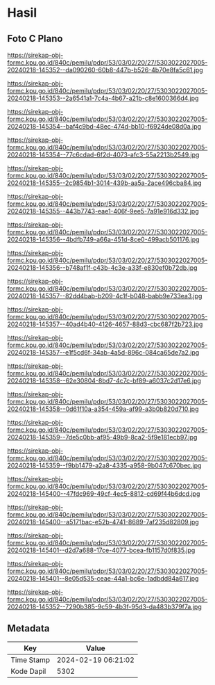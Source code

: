 # Hasil

## Foto C Plano

https://sirekap-obj-formc.kpu.go.id/840c/pemilu/pdpr/53/03/02/20/27/5303022027005-20240218-145352--da090260-60b8-447b-b526-4b70e8fa5c61.jpg

https://sirekap-obj-formc.kpu.go.id/840c/pemilu/pdpr/53/03/02/20/27/5303022027005-20240218-145353--2a6541a1-7c4a-4b67-a21b-c8e1600366d4.jpg

https://sirekap-obj-formc.kpu.go.id/840c/pemilu/pdpr/53/03/02/20/27/5303022027005-20240218-145354--baf4c9bd-48ec-474d-bb10-f6924de08d0a.jpg

https://sirekap-obj-formc.kpu.go.id/840c/pemilu/pdpr/53/03/02/20/27/5303022027005-20240218-145354--77c6cdad-6f2d-4073-afc3-55a2213b2549.jpg

https://sirekap-obj-formc.kpu.go.id/840c/pemilu/pdpr/53/03/02/20/27/5303022027005-20240218-145355--2c9854b1-3014-439b-aa5a-2ace496cba84.jpg

https://sirekap-obj-formc.kpu.go.id/840c/pemilu/pdpr/53/03/02/20/27/5303022027005-20240218-145355--443b7743-eae1-406f-9ee5-7a91e916d332.jpg

https://sirekap-obj-formc.kpu.go.id/840c/pemilu/pdpr/53/03/02/20/27/5303022027005-20240218-145356--4bdfb749-a66a-451d-8ce0-499acb501176.jpg

https://sirekap-obj-formc.kpu.go.id/840c/pemilu/pdpr/53/03/02/20/27/5303022027005-20240218-145356--b748af1f-c43b-4c3e-a33f-e830ef0b72db.jpg

https://sirekap-obj-formc.kpu.go.id/840c/pemilu/pdpr/53/03/02/20/27/5303022027005-20240218-145357--82dd4bab-b209-4c1f-b048-babb9e733ea3.jpg

https://sirekap-obj-formc.kpu.go.id/840c/pemilu/pdpr/53/03/02/20/27/5303022027005-20240218-145357--40ad4b40-4126-4657-88d3-cbc687f2b723.jpg

https://sirekap-obj-formc.kpu.go.id/840c/pemilu/pdpr/53/03/02/20/27/5303022027005-20240218-145357--e1f5cd6f-34ab-4a5d-896c-084ca65de7a2.jpg

https://sirekap-obj-formc.kpu.go.id/840c/pemilu/pdpr/53/03/02/20/27/5303022027005-20240218-145358--62e30804-8bd7-4c7c-bf89-a6037c2d17e6.jpg

https://sirekap-obj-formc.kpu.go.id/840c/pemilu/pdpr/53/03/02/20/27/5303022027005-20240218-145358--0d61f10a-a354-459a-af99-a3b0b820d710.jpg

https://sirekap-obj-formc.kpu.go.id/840c/pemilu/pdpr/53/03/02/20/27/5303022027005-20240218-145359--7de5c0bb-af95-49b9-8ca2-5f9e181ecb97.jpg

https://sirekap-obj-formc.kpu.go.id/840c/pemilu/pdpr/53/03/02/20/27/5303022027005-20240218-145359--f9bb1479-a2a8-4335-a958-9b047c670bec.jpg

https://sirekap-obj-formc.kpu.go.id/840c/pemilu/pdpr/53/03/02/20/27/5303022027005-20240218-145400--47fdc969-49cf-4ec5-8812-cd69f44b6dcd.jpg

https://sirekap-obj-formc.kpu.go.id/840c/pemilu/pdpr/53/03/02/20/27/5303022027005-20240218-145400--a5171bac-e52b-4741-8689-7af235d82809.jpg

https://sirekap-obj-formc.kpu.go.id/840c/pemilu/pdpr/53/03/02/20/27/5303022027005-20240218-145401--d2d7a688-17ce-4077-bcea-fb1157d0f835.jpg

https://sirekap-obj-formc.kpu.go.id/840c/pemilu/pdpr/53/03/02/20/27/5303022027005-20240218-145401--8e05d535-ceae-44a1-bc6e-1adbdd84a617.jpg

https://sirekap-obj-formc.kpu.go.id/840c/pemilu/pdpr/53/03/02/20/27/5303022027005-20240218-145352--7290b385-9c59-4b3f-95d3-da483b379f7a.jpg


## Metadata

| Key        | Value               |
| ---------- | ------------------- |
| Time Stamp | 2024-02-19 06:21:02 |
| Kode Dapil | 5302                |



